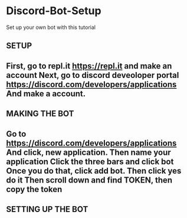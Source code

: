 # Discord-Bot-Setup
Set up your own bot with this tutorial

 SETUP
-----------------------------------------------
First, go to repl.it <https://repl.it> and make an account
Next, go to discord deveoloper portal <https://discord.com/developers/applications>
And make a account.
-----------------------------------------------
 MAKING THE BOT
-----------------------------------------------
Go to <https://discord.com/developers/applications>
And click, new application. Then name your application
Click the three bars and click bot
Once you do that, click add bot. Then click
yes do it
Then scroll down and find TOKEN, then copy the token
-----------------------------------------------
 SETTING UP THE BOT
-----------------------------------------------
